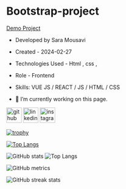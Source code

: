# Bootstrap-project
 [Demo Project](https://saaramousavi.github.io/Bootstrap-project/)

- Developed by Sara Mousavi

- Created - 2024-02-27

- Technologies Used - Html , css , 

- Role - Frontend
- Skills: VUE JS / REACT / JS / HTML / CSS

- 🔭 I’m currently working on this page. 


[<img src='https://cdn.jsdelivr.net/npm/simple-icons@3.0.1/icons/github.svg' alt='github' height='40'>](https://github.com/saaramousavi)  [<img src='https://cdn.jsdelivr.net/npm/simple-icons@3.0.1/icons/linkedin.svg' alt='linkedin' height='40'>](https://www.linkedin.com/in/www.linkedin.com/in/sara-mousavi-893a1a2a7/)  [<img src='https://cdn.jsdelivr.net/npm/simple-icons@3.0.1/icons/instagram.svg' alt='instagram' height='40'>](https://www.instagram.com/sara_mousavi.web/)  

[![trophy](https://github-profile-trophy.vercel.app/?username=saaramousavi)](https://github.com/ryo-ma/github-profile-trophy)

[![Top Langs](https://github-readme-stats.vercel.app/api/top-langs/?username=saaramousavi)](https://github.com/anuraghazra/github-readme-stats)

![GitHub stats](https://github-readme-stats.vercel.app/api?username=saaramousavi&show_icons=true&count_private=true) 
![Top Langs](https://github-readme-stats.vercel.app/api/top-langs/?username=anuraghazra&hide_progress=true)



![GitHub metrics](https://metrics.lecoq.io/saaramousavi)  

![GitHub streak stats](https://streak-stats.demolab.com/?user=saaramousavi)  

